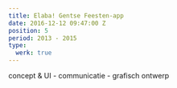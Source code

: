 ```yaml
---
title: Elaba! Gentse Feesten-app
date: 2016-12-12 09:47:00 Z
position: 5
period: 2013 - 2015
type:
  werk: true
---
```


concept & UI - communicatie - grafisch ontwerp